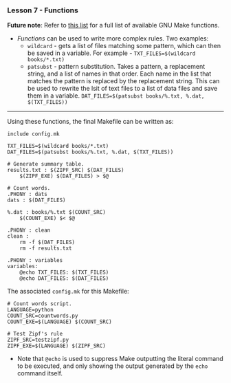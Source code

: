 ### Lesson 7 - Functions  
**Future note**: Refer to [this list](https://www.gnu.org/software/make/manual/html_node/Functions.html)
for a full list of available GNU Make functions.
+ *Functions* can be used to write more complex rules. Two examples:
    + `wildcard` - gets a list of files matching some pattern, which can then
    be saved in a variable. For example - `TXT_FILES=$(wildcard books/*.txt)`
    + `patsubst` - pattern substitution. Takes a pattern, a replacement string,
    and a list of names in that order. Each name in the list that matches the
    pattern is replaced by the replacement string. This can be used to rewrite
    the lsit of text files to a list of data files and save them in a variable.
    `DAT_FILES=$(patsubst books/%.txt, %.dat, $(TXT_FILES))`  

____

Using these functions, the final Makefile can be written as:

```make
include config.mk

TXT_FILES=$(wildcard books/*.txt)
DAT_FILES=$(patsubst books/%.txt, %.dat, $(TXT_FILES))

# Generate summary table.
results.txt : $(ZIPF_SRC) $(DAT_FILES)
	$(ZIPF_EXE) $(DAT_FILES) > $@

# Count words.
.PHONY : dats
dats : $(DAT_FILES)

%.dat : books/%.txt $(COUNT_SRC)
	$(COUNT_EXE) $< $@

.PHONY : clean
clean :
	rm -f $(DAT_FILES)
	rm -f results.txt

.PHONY : variables
variables:
	@echo TXT_FILES: $(TXT_FILES)
	@echo DAT_FILES: $(DAT_FILES)
```

The associated `config.mk` for this Makefile:

```make
# Count words script.
LANGUAGE=python
COUNT_SRC=countwords.py
COUNT_EXE=$(LANGUAGE) $(COUNT_SRC)

# Test Zipf's rule
ZIPF_SRC=testzipf.py
ZIPF_EXE=$(LANGUAGE) $(ZIPF_SRC)
```

+ Note that `@echo` is used to suppress Make outputting the literal command to
be executed, and only showing the output generated by the `echo` command itself.
